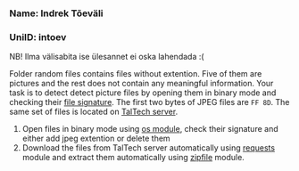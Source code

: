 ### Name: Indrek Tõeväli
### UniID: intoev


NB! Ilma välisabita ise ülesannet ei oska lahendada :(


Folder random files contains files without extention. Five of them are pictures and the rest does not contain any meaningful information.
Your task is to detect detect picture files by opening them in binary mode and checking their [file signature](https://en.wikipedia.org/wiki/List_of_file_signatures). The first two bytes of JPEG files are ```FF 8D```.
The same set of files is located on [TalTech server](https://upload.itcollege.ee/~aleksei/random_files_without_extension.zip).

1. Open files in binary mode using [os module](https://docs.python.org/3/library/os.html), check their signature and either add jpeg extention or delete them
2. Download the files from TalTech server automatically using [requests](https://docs.python-requests.org/en/latest/index.html) module and extract them automatically using [zipfile](https://docs.python.org/3/library/zipfile.html) module.
